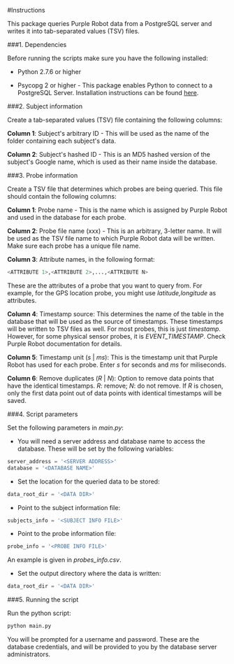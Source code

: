 #Instructions

This package queries Purple Robot data from a PostgreSQL server and writes it into tab-separated values (TSV) files.

###1. Dependencies

Before running the scripts make sure you have the following installed:

* Python 2.7.6 or higher

* Psycopg 2 or higher - This package enables Python to connect to a PostgreSQL Server. Installation instructions can be found [here](http://initd.org/psycopg/docs/install.html#installation).

###2. Subject information

Create a tab-separated values (TSV) file containing the following columns:

**Column 1**: Subject's arbitrary ID - This will be used as the name of the folder containing each subject's data.

**Column 2**: Subject's hashed ID - This is an MD5 hashed version of the subject's Google name, which is used as their name inside the database.

<!-- Columns 3-5: Date (yyyy-mm-dd) - the start date 
Columns 6-7: Time (HH:mm) - the start time (the hour is in 24-hour format).
Columns 8-10: Date (yyyy-mm-dd) - the end date 
Columns 11-12: Time (HH:mm) - the end time (the hour is in 24-hour format).
 -->

###3. Probe information

Create a TSV file that determines which probes are being queried. This file should contain the following columns:

**Column 1**: Probe name - This is the name which is assigned by Purple Robot and used in the database for each probe.

**Column 2**: Probe file name (xxx) - This is an arbitrary, 3-letter name. It will be used as the TSV file name to which Purple Robot data will be written. Make sure each probe has a unique file name.

**Column 3**: Attribute names, in the following format:
```python
<ATTRIBUTE 1>,<ATTRIBUTE 2>,...,<ATTRIBUTE N>
```
 These are the attributes of a probe that you want to query from. For example, for the GPS location probe, you might use *latitude,longitude* as attributes.

**Column 4**: Timestamp source: This determines the name of the table in the database that will be used as the source of timestamps. These timestamps will be written to TSV files as well. For most probes, this is just *timestamp*. However, for some physical sensor probes, it is *EVENT_TIMESTAMP*. Check Purple Robot documentation for details.

**Column 5**: Timestamp unit (*s* | *ms*): This is the timestamp unit that Purple Robot has used for each probe. Enter *s* for seconds and *ms* for miliseconds.

**Column 6**: Remove duplicates (*R* | *N*): Option to remove data points that have the identical timestamps. *R*: remove; *N*: do not remove. If *R* is chosen, only the first data point out of data points with identical timestamps will be saved.

###4. Script parameters

Set the following parameters in *main.py*: 

* You will need a server address and database name to access the database. These will be set by the following variables:
```python
server_address = '<SERVER ADDRESS>'
database = '<DATABASE NAME>'
```

* Set the location for the queried data to be stored:

```python
data_root_dir = '<DATA DIR>'
```

* Point to the subject information file:

```python
subjects_info = '<SUBJECT INFO FILE>'
```

* Point to the probe information file:

```python
probe_info = '<PROBE INFO FILE>'
```
An example is given in *probes_info.csv*.

* Set the output directory where the data is written:

```python
data_root_dir = '<DATA DIR>'
```

###5. Running the script

Run the python script:
```python
python main.py
```

You will be prompted for a username and password. These are the database credentials, and will be provided to you by the database server administrators.
